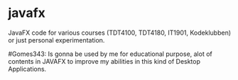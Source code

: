 # javafx
JavaFX code for various courses (TDT4100, TDT4180, IT1901, Kodeklubben) or just personal experimentation.


#Gomes343: Is gonna be used by me for educational purpose, alot of contents in JAVAFX to improve my abilities in this kind of Desktop Applications.
